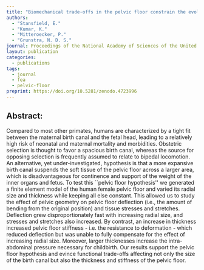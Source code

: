 ```yaml
---
title: "Biomechanical trade‑offs in the pelvic floor constrain the evolution of the human birth canal"
authors: 
  - "Stansfield, E."
  - "Kumar, K."
  - "Mitteroecker, P."
  - "Grunstra, N. D. S."
journal: Proceedings of the National Academy of Sciences of the United States of America (PNAS)
layout: publication
categories:
  - publications
tags:
  - journal
  - fea
  - pelvic-floor
preprint: https://doi.org/10.5281/zenodo.4723996
---
```


## Abstract:

Compared to most other primates, humans are characterized by a tight fit between the maternal birth canal and the fetal head, leading to a relatively high risk of neonatal and maternal mortality and morbidities. Obstetric selection is thought to favor a spacious birth canal, whereas the source for opposing selection is frequently assumed to relate to bipedal locomotion. An alternative, yet under-investigated, hypothesis is that a more expansive birth canal suspends the soft tissue of the pelvic floor across a larger area, which is disadvantageous for continence and support of the weight of the inner organs and fetus. To test this ``pelvic floor hypothesis'' we generated a finite element model of the human female pelvic floor and varied its radial size and thickness while keeping all else constant. This allowed us to study the effect of pelvic geometry on pelvic floor deflection (i.e., the amount of bending from the original position) and tissue stresses and stretches. Deflection grew disproportionately fast with increasing radial size, and stresses and stretches also increased. By contrast, an increase in thickness increased pelvic floor stiffness - i.e. the resistance to deformation - which reduced deflection but was unable to fully compensate for the effect of increasing radial size. Moreover, larger thicknesses increase the intra-abdominal pressure necessary for childbirth. Our results support the pelvic floor hypothesis and evince functional trade-offs affecting not only the size of the birth canal but also the thickness and stiffness of the pelvic floor.

